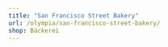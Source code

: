 ```yaml
---
title: "San Francisco Street Bakery"
url: /olympia/san-francisco-street-bakery/
shop: Bäckerei
---
```

